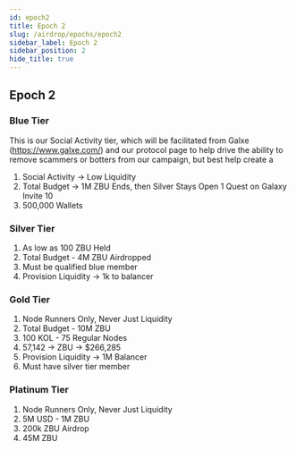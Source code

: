 ```yaml
---
id: epoch2
title: Epoch 2
slug: /airdrop/epochs/epoch2
sidebar_label: Epoch 2
sidebar_position: 2
hide_title: true
---
```

<h2> Epoch 2 </h2>

### Blue Tier

This is our Social Activity tier, which will be facilitated from Galxe (https://www.galxe.com/) and our protocol page to help drive the ability to remove scammers or botters from our campaign, but best help create a 

1. Social Activity → Low Liquidity
2. Total Budget → 1M ZBU Ends, then Silver Stays Open 1 Quest on Galaxy Invite 10 
3. 500,000 Wallets

### Silver Tier

1. As low as 100 ZBU Held
2. Total Budget - 4M ZBU Airdropped
3. Must be qualified blue member
4. Provision Liquidity → 1k to balancer

### Gold Tier

1. Node Runners Only, Never Just Liquidity
2. Total Budget - 10M ZBU
3. 100 KOL - 75 Regular Nodes
4. 57,142 → ZBU → $266,285
5. Provision Liquidity → 1M Balancer
6. Must have silver tier member

### Platinum Tier

1. Node Runners Only, Never Just Liquidity
2. 5M USD - 1M ZBU
3. 200k ZBU Airdrop
4. 45M ZBU



